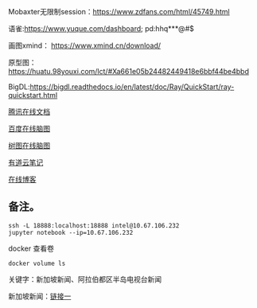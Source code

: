 Mobaxter无限制session：https://www.zdfans.com/html/45749.html

语雀:https://www.yuque.com/dashboard; pd:hhq***@#$

画图xmind： https://www.xmind.cn/download/

原型图：https://huatu.98youxi.com/lct/#Xa661e05b24482449418e6bbf44be4bbd

BigDL:https://bigdl.readthedocs.io/en/latest/doc/Ray/QuickStart/ray-quickstart.html

[腾讯在线文档](https://docs.qq.com/desktop/?u=57b6096a94084adf8a9c552d6adb856d&_from=1)

[百度在线脑图](https://naotu.baidu.com/home)

[树图在线脑图](https://mind.shutu.cn/?works_guid=b33766f7b8db08a3bb33218d6a520583)

[有道云笔记](https://note.youdao.com/web/#/file/WEB78d86bc9e4a2c915e89a4d3fc8ad67cc/markdown/WEBec9a9bea5af1d98befd4c2cc1f28cde8/)

[在线博客](https://app.gitbook.com/o/7eDGt6MHbQfYTMaiOsAZ/s/8xpOOappnDFEt83jb7zA/)
## 备注。

```
ssh -L 18888:localhost:18888 intel@10.67.106.232
jupyter notebook --ip=10.67.106.232
```

docker 查看卷

```shell
docker volume ls
```


关键字：新加坡新闻、阿拉伯都区半岛电视台新闻

新加坡新闻：[链接一](https://www.zaobao.com/news/china/story20221127-1337470)
